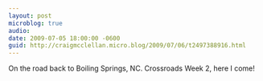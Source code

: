 ```yaml
---
layout: post
microblog: true
audio: 
date: 2009-07-05 18:00:00 -0600
guid: http://craigmcclellan.micro.blog/2009/07/06/t2497388916.html
---
```

On the road back to Boiling Springs, NC. Crossroads Week 2, here I come!
